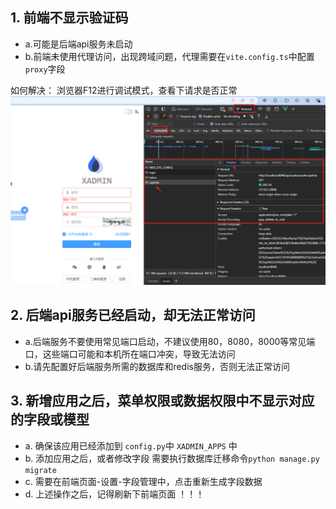 ## 1. 前端不显示验证码

- a.可能是后端api服务未启动
- b.前端未使用代理访问，出现跨域问题，代理需要在```vite.config.ts```中配置```proxy```字段

如何解决： 浏览器F12进行调试模式，查看下请求是否正常
![img.png](img.png)

## 2. 后端api服务已经启动，却无法正常访问

- a.后端服务不要使用常见端口启动，不建议使用80，8080，8000等常见端口，这些端口可能和本机所在端口冲突，导致无法访问
- b.请先配置好后端服务所需的数据库和redis服务，否则无法正常访问

## 3. 新增应用之后，菜单权限或数据权限中不显示对应的字段或模型

- a. 确保该应用已经添加到 ```config.py```中 ```XADMIN_APPS``` 中
- b. 添加应用之后，或者修改字段 需要执行数据库迁移命令```python manage.py migrate```
- c. 需要在前端页面-设置-字段管理中，点击重新生成字段数据
- d. 上述操作之后，记得刷新下前端页面 ！！！